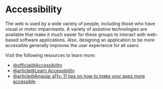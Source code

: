 # Accessibility

The web is used by a wide variety of people, including those who have visual or motor impairments. A variety of assistive technologies are available that make it much easier for these groups to interact with web-based software applications. Also, designing an application to be more accessible generally improves the user experience for all users.

Visit the following resources to learn more:

- [@official@Accessibility](https://angular.dev/best-practices/a11y)
- [@article@Learn Accessibility](https://web.dev/learn/accessibility/)
- [@article@Angular a11y: 11 tips on how to make your apps more accessible](https://angularindepth.com/posts/1152/angular-a11y-11-tips-on-how-to-make-your-apps-more-accessible)